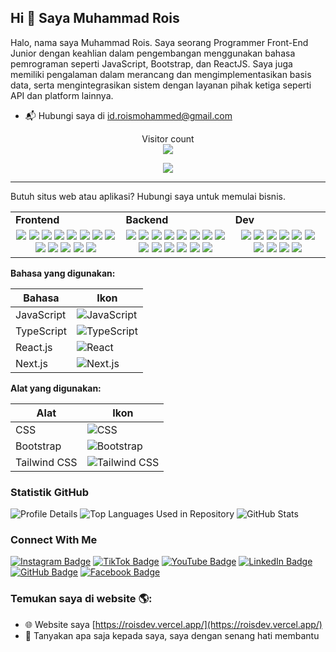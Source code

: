 ## Hi 👋 Saya Muhammad Rois

Halo, nama saya Muhammad Rois. Saya seorang Programmer Front-End Junior dengan keahlian dalam pengembangan menggunakan bahasa pemrograman seperti JavaScript, Bootstrap, dan ReactJS. Saya juga memiliki pengalaman dalam merancang dan mengimplementasikan basis data, serta mengintegrasikan sistem dengan layanan pihak ketiga seperti API dan platform lainnya.

- 📬 Hubungi saya di [id.roismohammed@gmail.com](mailto:id.roismohammed@gmail.com)

<p align="center"> 
  Visitor count<br>
  <img src="https://profile-counter.glitch.me/dev0614/count.svg" />
</p>

<p align="center">
  <a href="https://github.com/roismohammed">
    <img src="https://readme-typing-svg.herokuapp.com/?lines=Junior%20FullStack%20Web%20Developer;Software%20Developer;Web%20Designer&font=Pacifico&center=true&width=650&height=120&color=58a6ff&vCenter=true&size=45">
  </a>
</p>

<hr>

Butuh situs web atau aplikasi? Hubungi saya untuk memulai bisnis.

  <table>
    <tr>
      <td valign="center" width="100px"><b>Frontend<b></td>
      <td valign="center" width="100px"><b>Backend<b></td>
      <td valign="center" width="100px"><b>Dev<b></td>
    </tr>
    <tr>
      <td valign="center" align="center" width="300px">
        <img src="https://img.shields.io/badge/HTML-blue" /> 
        <img src="https://img.shields.io/badge/CSS-blue" />
        <img src="https://img.shields.io/badge/JavaScript-blue" /> 
        <img src="https://img.shields.io/badge/TypeScript-blue" />
        <img src="https://img.shields.io/badge/React-blue" /> 
        <img src="https://img.shields.io/badge/Vue-blue" /> 
        <img src="https://img.shields.io/badge/Angular-blue" /> 
        <img src="https://img.shields.io/badge/Bootstrap-blue" /> 
        <img src="https://img.shields.io/badge/Tailwind-blue" /> 
        <img src="https://img.shields.io/badge/Next-blue" /> 
        <img src="https://img.shields.io/badge/Nuxt-blue" /> 
        <img src="https://img.shields.io/badge/Shopify-blue" /> 
        <img src="https://img.shields.io/badge/Chart.js-blue" />
      </td>      
      <td valign="center" align="center" width="300px">
        <img src="https://img.shields.io/badge/Django-blue" /> 
        <img src="https://img.shields.io/badge/Python-blue" /> 
        <img src="https://img.shields.io/badge/Solidity-blue" />        
        <img src="https://img.shields.io/badge/Ruby-blue" /> 
        <img src="https://img.shields.io/badge/Rust-blue" /> 
        <img src="https://img.shields.io/badge/Solana-blue" /> 
        <img src="https://img.shields.io/badge/Pandas-blue" /> 
        <img src="https://img.shields.io/badge/Numpy-blue" /> 
        <img src="https://img.shields.io/badge/Flask-blue" /> 
        <img src="https://img.shields.io/badge/PHP-blue" /> 
        <img src="https://img.shields.io/badge/Laravel-blue" /> 
        <img src="https://img.shields.io/badge/Node.js-blue" /> 
        <img src="https://img.shields.io/badge/Express-blue" /> 
        <img src="https://img.shields.io/badge/Nest.js-blue" /> 
      </td>
      <td valign="center" align="center" width="300px">
        <img src="https://img.shields.io/badge/AWS-blue" /> 
        <img src="https://img.shields.io/badge/CI/CD-blue" /> 
        <img src="https://img.shields.io/badge/Docker-blue" /> 
        <img src="https://img.shields.io/badge/TDD-blue" /> 
        <img src="https://img.shields.io/badge/Jira-blue" /> 
        <img src="https://img.shields.io/badge/Tezos-blue" /> 
        <img src="https://img.shields.io/badge/MySQL-blue" /> 
        <img src="https://img.shields.io/badge/NoSQL-blue" /> 
        <img src="https://img.shields.io/badge/MongoDB-blue" /> 
        <img src="https://img.shields.io/badge/PostgreSQL-blue" /> 
      </td>
    </tr>
  </table>

**Bahasa yang digunakan:**  

| Bahasa        | Ikon                                                       |
| --------------|------------------------------------------------------------|
| JavaScript    | ![JavaScript](https://img.icons8.com/color/24/000000/javascript.png) |
| TypeScript    | ![TypeScript](https://img.icons8.com/color/24/000000/typescript.png) |
| React.js      | ![React](https://img.icons8.com/color/24/000000/react-native.png) |
| Next.js       | ![Next.js](https://img.icons8.com/color/24/000000/nextjs.png) |

**Alat yang digunakan:**

| Alat          | Ikon                                                       |
| --------------|------------------------------------------------------------|
| CSS           | ![CSS](https://img.icons8.com/color/24/000000/css3.png) |
| Bootstrap     | ![Bootstrap](https://img.icons8.com/color/24/000000/bootstrap.png) |
| Tailwind CSS  | ![Tailwind CSS](https://img.icons8.com/color/24/000000/tailwind-css.png) |

### Statistik GitHub
![Profile Details](http://github-profile-summary-cards.vercel.app/api/cards/profile-details?username=roismohammed&theme=dark)
![Top Languages Used in Repository](http://github-profile-summary-cards.vercel.app/api/cards/repos-per-language?username=roismohammed&theme=dark)
![GitHub Stats](http://github-profile-summary-cards.vercel.app/api/cards/stats?username=roismohammed&theme=dark)

### Connect With Me

[![Instagram Badge](https://img.shields.io/badge/-Instagram-E4405F?style=for-the-badge&logo=instagram&logoColor=white&link=https://instagram.com/roismohammed)](https://instagram.com/roismohammed)
[![TikTok Badge](https://img.shields.io/badge/-TikTok-000000?style=for-the-badge&logo=tiktok&logoColor=white&link=https://www.tiktok.com/@ig_roisdev)](https://www.tiktok.com/@ig_roisdev)
[![YouTube Badge](https://img.shields.io/badge/-YouTube-FF0000?style=for-the-badge&logo=youtube&logoColor=white&link=https://www.youtube.com/@Roiss_Official)](https://www.youtube.com/@Roiss_Official)
[![LinkedIn Badge](https://img.shields.io/badge/-LinkedIn-0077B5?style=for-the-badge&logo=linkedin&logoColor=white&link=https://linkedin.com/in/roismohammed)](https://linkedin.com/in/roismohammed)
[![GitHub Badge](https://img.shields.io/badge/-GitHub-181717?style=for-the-badge&logo=github&logoColor=white&link=https://github.com/roismohammed)](https://github.com/roismohammed)
[![Facebook Badge](https://img.shields.io/badge/-Facebook-1877F2?style=for-the-badge&logo=facebook&logoColor=white&link=https://web.facebook.com/uhammadrois?locale=id_ID)](https://web.facebook.com/uhammadrois?locale=id_ID)

### Temukan saya di website 🌎:
- 🌐 Website saya [https://roisdev.vercel.app/](https://roisdev.vercel.app/)
- 💬 Tanyakan apa saja kepada saya, saya dengan senang hati membantu
